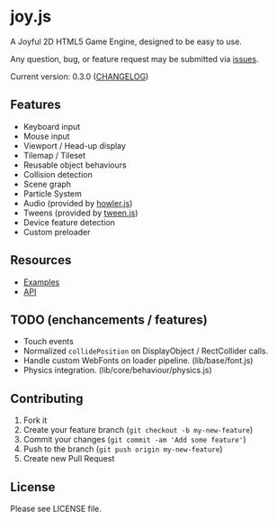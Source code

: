# joy.js

A Joyful 2D HTML5 Game Engine, designed to be easy to use.

Any question, bug, or feature request may be submitted via [issues](https://github.com/joy/joy.js/issues).

Current version: 0.3.0 ([CHANGELOG](CHANGELOG.md))

## Features

  - Keyboard input
  - Mouse input
  - Viewport / Head-up display
  - Tilemap / Tileset
  - Reusable object behaviours
  - Collision detection
  - Scene graph
  - Particle System
  - Audio (provided by [howler.js](https://github.com/goldfire/howler.js))
  - Tweens (provided by [tween.js](https://github.com/sole/tween.js))
  - Device feature detection
  - Custom preloader

## Resources

  - [Examples](http://joyjs.org)
  - [API](http://joyjs.org/api/)

## TODO (enchancements / features)

  - Touch events
  - Normalized `collidePosition` on DisplayObject / RectCollider calls.
  - Handle custom WebFonts on loader pipeline. (lib/base/font.js)
  - Physics integration. (lib/core/behaviour/physics.js)


## Contributing

1. Fork it
2. Create your feature branch (`git checkout -b my-new-feature`)
3. Commit your changes (`git commit -am 'Add some feature'`)
4. Push to the branch (`git push origin my-new-feature`)
5. Create new Pull Request

## License

Please see LICENSE file.
